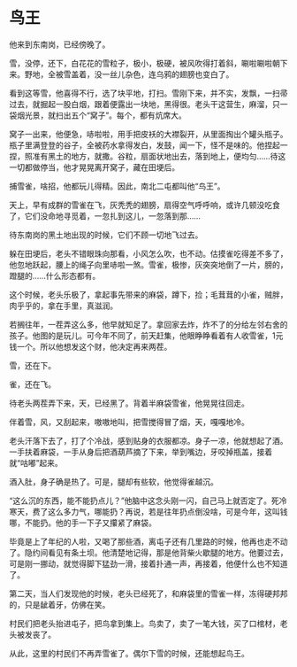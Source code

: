 # 鸟王

他来到东南岗，已经傍晚了。 

雪，没停，还下，白花花的雪粒子，极小，极硬，被风吹得打着斜，唰啦唰啦朝下来。野地，全被雪盖着，没一丝儿杂色，连乌鸦的翅膀也变白了。 

看到这等雪，他喜得不行，选了块平地，打扫。雪刚下来，并不实，发飘，一扫帚过去，就掘起一股白烟，跟着便露出一块地，黑得很。老头干这营生，麻溜，只一袋烟光景，就扫出五个“窝子”。每个，都有炕席大。 

窝子一出来，他便急，哧啦啦，用手把皮袄的大襟裂开，从里面掏出个罐头瓶子。瓶子里满登登的谷子，全被药水拿得发白，发鼓，闻一下，怪不是味的。他捏起一捏，照准有黑土的地方，就撒。谷粒，扇面状地出去，落到地上，便均匀……待这一切都做停当，他才晃晃离开窝子，藏在田埂后。 

捕雪雀，啥招，他都玩儿得精。因此，南北二屯都叫他“鸟王”。 

天上，早有成群的雪雀在飞，灰秃秃的翅膀，扇得空气呼呼响，或许几顿没吃食了，它们没命地寻觅着，一忽扎到这儿，一忽落到那…… 

待东南岗的黑土地出现的时候，它们不顾一切地飞过去。 

躲在田埂后，老头不错眼珠向那看，小风怎么吹，也不动。估摸雀吃得差不多了，他忽地跃起，腰上的绳子向里哧啦一煞。雪雀，极惨，灰突突地倒了一片，膀的，蹬腿的……什么形态都有。 

这个时候，老头乐极了，拿起事先带来的麻袋，蹲下，捡；毛茸茸的小雀，贼胖，肉乎乎的，拿在手里，真滋润。 

若搁往年，一茬弄这么多，他早就知足了。拿回家去炸，炸不了的分给左邻右舍的孩子。他图的是玩儿。可今年不同了，前天赶集，他眼睁睁看着有人收雪雀，1元钱一个。所以他想发这个财，他决定再来两茬。 

雪，还在下。 

雀，还在飞。 

待老头两茬弄下来，天，已经黑了。背着半麻袋雪雀，他晃晃往回走。 

伴着雪，风，又刮起来，嗷嗷地叫，把雪搅得冒了烟，天，嘎嘎地冷。 

老头汗落下去了，打了个冷战，感到贴身的衣服都凉。身子一凉，他就想起了酒。一手扶着麻袋，一手从身后把酒葫芦摘了下来，举到嘴边，牙咬掉瓶盖，接着就“咕嘟”起来。 

酒入肚，身子确是热了。可是，腿却有些软，他觉得雀越沉。 

“这么沉的东西，能不能扔点儿？”他脑中这念头刚一闪，自己马上就否定了。死冷寒天，费了这么多力气，哪能扔？再说，若是往年扔点倒没啥，可是今年，这叫钱哪，不能扔。他的手一下子又攥紧了麻袋。 

毕竟是上了年纪的人啦，又喝了那些酒，离屯子还有几里路的时候，他再也走不动了。隐约间看见有条土坝。他清楚地记得，那是他背柴火歇腿的地方。他要过去，可是刚一挪动，就觉得脚下猛劲一滑，接着扑通一声，再接着，他便什么也不知道了。 

第二天，当人们发现他的时候，老头已经死了，和麻袋里的雪雀一样，冻得硬邦邦的，只是龇着牙，仿佛在笑。 

村民们把老头抬进屯子，把鸟拿到集上。鸟卖了，卖了一笔大钱，买了口棺材，老头被发丧了。 

从此，这里的村民们不再弄雪雀了。偶尔下雪的时候，还能想起鸟王。